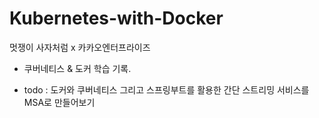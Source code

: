 # Kubernetes-with-Docker
멋쟁이 사자처럼 x 카카오엔터프라이즈 
- 쿠버네티스 &amp; 도커 학습 기록.



- todo : 도커와 쿠버네티스 그리고 스프링부트를 활용한 간단 스트리밍 서비스를 MSA로 만들어보기 

